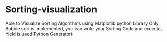 # Sorting-visualization
Able to Visualize Sorting Algorithms using  Matplotlib python Library
Only Bubble sort is implemented, you can write your Sorting Code and execute,
Yield is used(Python Generator)
